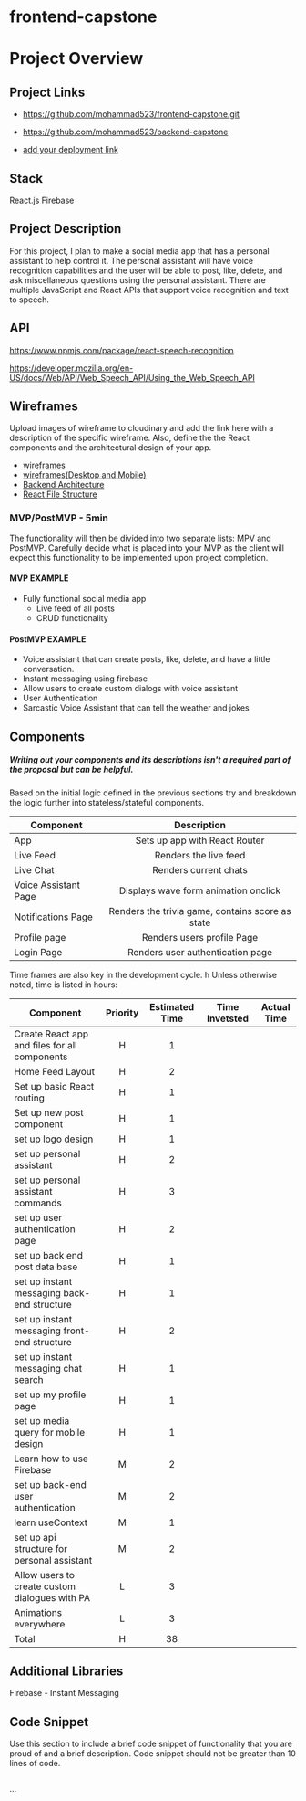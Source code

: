 # frontend-capstone
# Project Overview

## Project Links

- https://github.com/mohammad523/frontend-capstone.git

- https://github.com/mohammad523/backend-capstone

- [add your deployment link]()

## Stack
React.js
Firebase

## Project Description

For this project, I plan to make a social media app that has a personal assistant to help control it. The personal assistant will have voice recognition capabilities and the user will be able to post, like, delete, and ask miscellaneous questions using the personal assistant. There are multiple JavaScript and React APIs that support voice recognition and text to speech.

## API

https://www.npmjs.com/package/react-speech-recognition

https://developer.mozilla.org/en-US/docs/Web/API/Web_Speech_API/Using_the_Web_Speech_API




## Wireframes

Upload images of wireframe to cloudinary and add the link here with a description of the specific wireframe. Also, define the the React components and the architectural design of your app.

- [wireframes](https://xd.adobe.com/view/9df55e9b-5a4b-4611-bf65-437671734eaf-c8a6/)
- [wireframes(Desktop and Mobile)](https://imgur.com/a/Y6aV0AH)
- [Backend Architecture](https://imgur.com/a/XA04S4W)
- [React File Structure](https://imgur.com/a/KuqWhvZ)


### MVP/PostMVP - 5min

The functionality will then be divided into two separate lists: MPV and PostMVP.  Carefully decide what is placed into your MVP as the client will expect this functionality to be implemented upon project completion.  

#### MVP EXAMPLE
- Fully functional social media app
	- Live feed of all posts
	- CRUD functionality


#### PostMVP EXAMPLE

- Voice assistant that can create posts, like, delete, and have a little conversation.
- Instant messaging using firebase
- Allow users to create custom dialogs with voice assistant
- User Authentication
- Sarcastic Voice Assistant that can tell the weather and jokes


## Components
##### Writing out your components and its descriptions isn't a required part of the proposal but can be helpful.

Based on the initial logic defined in the previous sections try and breakdown the logic further into stateless/stateful components. 

| Component | Description | 
| --- | :---: |  
| App | Sets up app with React Router | 
| Live Feed | Renders the live feed | 
| Live Chat | Renders current chats |
| Voice Assistant Page | Displays wave form animation onclick |
| Notifications Page | Renders the trivia game, contains score as state |
| Profile page |  Renders users profile Page |
| Login Page | Renders user authentication page |


Time frames are also key in the development cycle.  h
Unless otherwise noted, time is listed in hours:

| Component | Priority | Estimated Time | Time Invetsted | Actual Time |
| --- | :---: |  :---: | :---: | :---: |
| Create React app and files for all components | H | 1 | | |
| Home Feed Layout | H | 2 | | |
| Set up basic React routing | H | 1 | | |
| Set up new post component | H | 1 | | |
| set up logo design | H | 1 |  |  |
| set up personal assistant | H | 2 | |  |
| set up personal assistant commands | H | 3 | |  |
| set up user authentication page | H | 2 | |  |
| set up back end post data base | H | 1 |  |  |
| set up instant messaging back-end structure | H | 1 |  |  |
| set up instant messaging front-end structure | H | 2 |  |  |
| set up instant messaging chat search | H | 1 | | |
| set up my profile page | H | 1 |  |  |
| set up media query for mobile design | H | 1 |  | |
| Learn how to use Firebase | M | 2 | |  |
| set up back-end user authentication | M | 2 |  |  |
| learn useContext | M | 1 |  |  |
| set up api structure for personal assistant | M | 2 |  | |
| Allow users to create custom dialogues with PA | L | 3 | || ||
| Animations everywhere | L | 3 |  | |
| Total | H | 38 | | |

## Additional Libraries
Firebase - Instant Messaging

## Code Snippet

Use this section to include a brief code snippet of functionality that you are proud of and a brief description.  Code snippet should not be greater than 10 lines of code.



```

```
...
```
	
```
